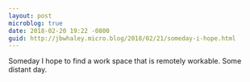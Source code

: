 ```yaml
---
layout: post
microblog: true
date: 2018-02-20 19:22 -0800
guid: http://jbwhaley.micro.blog/2018/02/21/someday-i-hope.html
---
```

Someday I hope to find a work space that is remotely workable. Some distant day.
